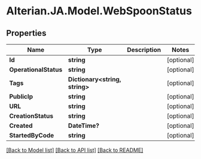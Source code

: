 # Alterian.JA.Model.WebSpoonStatus

## Properties

Name | Type | Description | Notes
------------ | ------------- | ------------- | -------------
**Id** | **string** |  | [optional] 
**OperationalStatus** | **string** |  | [optional] 
**Tags** | **Dictionary&lt;string, string&gt;** |  | [optional] 
**PublicIp** | **string** |  | [optional] 
**URL** | **string** |  | [optional] 
**CreationStatus** | **string** |  | [optional] 
**Created** | **DateTime?** |  | [optional] 
**StartedByCode** | **string** |  | [optional] 

[[Back to Model list]](../README.md#documentation-for-models) [[Back to API list]](../README.md#documentation-for-api-endpoints) [[Back to README]](../README.md)

